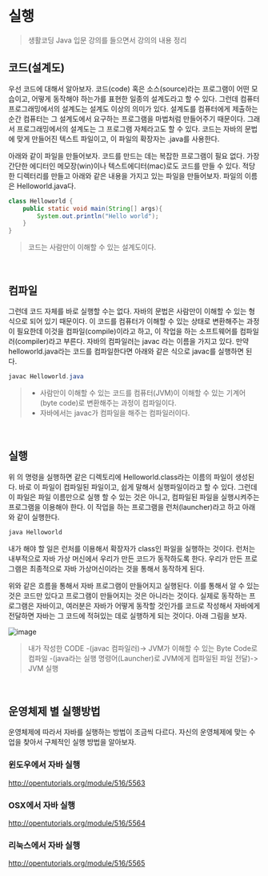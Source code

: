 # 실행

> 생활코딩 Java 입문 강의를 들으면서 강의의 내용 정리

## 코드(설계도)
우선 코드에 대해서 알아보자. 코드(code) 혹은 소스(source)라는 프로그램이 어떤 모습이고, 어떻게 동작해야 하는가를 표현한 일종의 설계도라고 할 수 있다. 그런데 컴퓨터 프로그래밍에서의 설계도는 설계도 이상의 의미가 있다. 설계도를 컴퓨터에게 제출하는 순간 컴퓨터는 그 설계도에서 요구하는 프로그램을 마법처럼 만들어주기 때문이다. 그래서 프로그래밍에서의 설계도는 그 프로그램 자체라고도 할 수 있다. 코드는 자바의 문법에 맞게 만들어진 텍스트 파일이고, 이 파일의 확장자는 .java를 사용한다.

아래와 같이 파일을 만들어보자. 코드를 만드는 데는 복잡한 프로그램이 필요 없다. 가장 간단한 에디터인 메모장(win)이나 텍스트에디터(mac)로도 코드를 만들 수 있다. 적당한 디렉터리를 만들고 아래와 같은 내용을 가지고 있는 파일을 만들어보자. 파일의 이름은 Helloworld.java다.

``` java
class Helloworld {
    public static void main(String[] args){
        System.out.println("Hello world");
    }
}
```

> 코드는 사람만이 이해할 수 있는 설계도이다.

</br>

## 컴파일
그런데 코드 자체를 바로 실행할 수는 없다. 자바의 문법은 사람만이 이해할 수 있는 형식으로 되어 있기 때문이다. 이 코드를 컴퓨터가 이해할 수 있는 상태로 변환해주는 과정이 필요한데 이것을 컴파일(compile)이라고 하고, 이 작업을 하는 소프트웨어를 컴파일러(compiler)라고 부른다. 자바의 컴파일러는 javac 라는 이름을 가지고 있다. 만약 helloworld.java라는 코드를 컴파일한다면 아래와 같은 식으로 javac를 실행하면 된다. 

``` java
javac Helloworld.java
```

> - 사람만이 이해할 수 있는 코드를 컴퓨터(JVM)이 이해할 수 있는 기계어(byte code)로 변환해주는 과정이 컴파일이다.
> - 자바에서는 javac가 컴파일을 해주는 컴파일러이다.

</br>

## 실행
위 의 명령을 실행하면 같은 디렉토리에 Helloworld.class라는 이름의 파일이 생성된다. 바로 이 파일이 컴파일된 파일이고, 쉽게 말해서 실행파일이라고 할 수 있다. 그런데 이 파일은 파일 이름만으로 실행 할 수 있는 것은 아니고, 컴파일된 파일을 실행시켜주는 프로그램을 이용해야 한다. 이 작업을 하는 프로그램을 런처(launcher)라고 하고 아래와 같이 실행한다.

``` java
java Helloworld
```

내가 해야 할 일은 런처를 이용해서 확장자가 class인 파일을 실행하는 것이다. 런처는 내부적으로 자바 가상 머신에서 우리가 만든 코드가 동작하도록 한다. 우리가 만든 프로그램은 최종적으로 자바 가상머신이라는 것을 통해서 동작하게 된다.

위와 같은 흐름을 통해서 자바 프로그램이 만들어지고 실행된다. 이를 통해서 알 수 있는 것은 코드만 있다고 프로그램이 만들어지는 것은 아니라는 것이다. 실제로 동작하는 프로그램은 자바이고, 여러분은 자바가 어떻게 동작할 것인가를 코드로 작성해서 자바에게 전달하면 자바는 그 코드에 적혀있는 데로 실행하게 되는 것이다. 아래 그림을 보자.

![image](https://s3.ap-northeast-2.amazonaws.com/opentutorials-user-file/module/516/1847.gif)

> 내가 작성한 CODE -(javac 컴파일러)-> JVM가 이해할 수 있는 Byte Code로 컴파일 -(java라는 실행 명령어(Launcher)로 JVM에게 컴파일된 파일 전달)-> JVM 실행

</br>

## 운영체제 별 실행방법
운영체제에 따라서 자바를 실행하는 방법이 조금씩 다르다. 자신의 운영체제에 맞는 수업을 찾아서 구체적인 실행 방법을 알아보자.

### 윈도우에서 자바 실행
http://opentutorials.org/module/516/5563

### OSX에서 자바 실행
http://opentutorials.org/module/516/5564

### 리눅스에서 자바 실행
http://opentutorials.org/module/516/5565